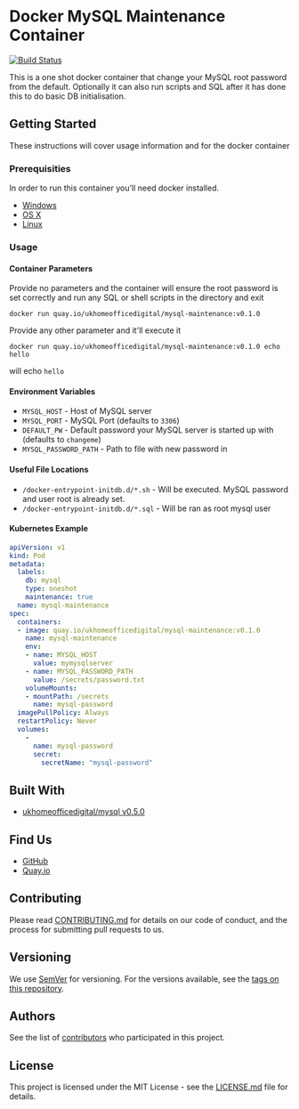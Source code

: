 # Docker MySQL Maintenance Container

[![Build Status](https://travis-ci.org/UKHomeOffice/docker-mysql-maintenance.svg?branch=master)](https://travis-ci.org/UKHomeOffice/docker-mysql-maintenance)

This is a one shot docker container that change your MySQL root password from the default. Optionally it can also run 
scripts and SQL after it has done this to do basic DB initialisation.

## Getting Started

These instructions will cover usage information and for the docker container 

### Prerequisities


In order to run this container you'll need docker installed.

* [Windows](https://docs.docker.com/windows/started)
* [OS X](https://docs.docker.com/mac/started/)
* [Linux](https://docs.docker.com/linux/started/)

### Usage

#### Container Parameters

Provide no parameters and the container will ensure the root password is set correctly and run any SQL or shell scripts 
in the directory and exit

```shell
docker run quay.io/ukhomeofficedigital/mysql-maintenance:v0.1.0
```

Provide any other parameter and it'll execute it

```shell
docker run quay.io/ukhomeofficedigital/mysql-maintenance:v0.1.0 echo hello
```

will echo `hello`

#### Environment Variables

* `MYSQL_HOST` - Host of MySQL server
* `MYSQL_PORT` - MySQL Port (defaults to `3306`)
* `DEFAULT_PW` - Default password your MySQL server is started up with (defaults to `changeme`)
* `MYSQL_PASSWORD_PATH` - Path to file with new password in

#### Useful File Locations

* `/docker-entrypoint-initdb.d/*.sh` - Will be executed. MySQL password and user root is already set.
* `/docker-entrypoint-initdb.d/*.sql` - Will be ran as root mysql user

#### Kubernetes Example

```yaml
apiVersion: v1
kind: Pod
metadata:
  labels:
    db: mysql
    type: oneshot
    maintenance: true
  name: mysql-maintenance
spec:
  containers:
  - image: quay.io/ukhomeofficedigital/mysql-maintenance:v0.1.0
    name: mysql-maintenance
    env:
    - name: MYSQL_HOST
      value: mymysqlserver
    - name: MYSQL_PASSWORD_PATH
      value: /secrets/password.txt
    volumeMounts:
    - mountPath: /secrets
      name: mysql-password
  imagePullPolicy: Always
  restartPolicy: Never
  volumes:
    -
      name: mysql-password
      secret:
        secretName: "mysql-password"
```


## Built With

* [ukhomeofficedigital/mysql v0.5.0](https://github.com/UKHomeOffice/docker-mysql/releases/tag/v0.5.0)

## Find Us

* [GitHub](https://github.com/UKHomeOffice/docker-mysql-maintenance)
* [Quay.io](https://quay.io/repository/ukhomeofficedigital/mysql-maintenance)

## Contributing

Please read [CONTRIBUTING.md](CONTRIBUTING.md) for details on our code of conduct, and the process for submitting pull requests to us.

## Versioning

We use [SemVer](http://semver.org/) for versioning. For the versions available, see the 
[tags on this repository](https://github.com/UKHomeOffice/docker-mysql-maintenance/tags). 

## Authors

See the list of [contributors](https://github.com/UKHomeOffice/docker-mysql-maintenance/contributors) who participated in this project.

## License

This project is licensed under the MIT License - see the [LICENSE.md](LICENSE.md) file for details.
